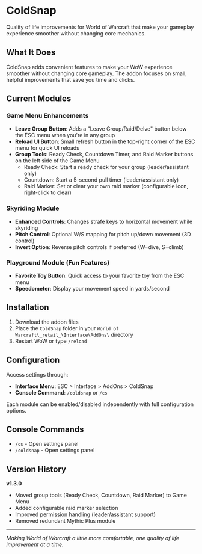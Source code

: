 # ColdSnap

Quality of life improvements for World of Warcraft that make your gameplay experience smoother without changing core mechanics.

## What It Does

ColdSnap adds convenient features to make your WoW experience smoother without changing core gameplay. The addon focuses on small, helpful improvements that save you time and clicks.

## Current Modules

### Game Menu Enhancements
- **Leave Group Button**: Adds a "Leave Group/Raid/Delve" button below the ESC menu when you're in any group
- **Reload UI Button**: Small refresh button in the top-right corner of the ESC menu for quick UI reloads  
- **Group Tools**: Ready Check, Countdown Timer, and Raid Marker buttons on the left side of the Game Menu
  - Ready Check: Start a ready check for your group (leader/assistant only)
  - Countdown: Start a 5-second pull timer (leader/assistant only)
  - Raid Marker: Set or clear your own raid marker (configurable icon, right-click to clear)

### Skyriding Module
- **Enhanced Controls**: Changes strafe keys to horizontal movement while skyriding
- **Pitch Control**: Optional W/S mapping for pitch up/down movement (3D control)
- **Invert Option**: Reverse pitch controls if preferred (W=dive, S=climb)

### Playground Module (Fun Features)
- **Favorite Toy Button**: Quick access to your favorite toy from the ESC menu
- **Speedometer**: Display your movement speed in yards/second

## Installation

1. Download the addon files
2. Place the `ColdSnap` folder in your `World of Warcraft\_retail_\Interface\AddOns\` directory
3. Restart WoW or type `/reload`

## Configuration

Access settings through:
- **Interface Menu**: ESC > Interface > AddOns > ColdSnap
- **Console Command**: `/coldsnap` or `/cs`

Each module can be enabled/disabled independently with full configuration options.

## Console Commands

- `/cs` - Open settings panel
- `/coldsnap` - Open settings panel

## Version History

**v1.3.0**
- Moved group tools (Ready Check, Countdown, Raid Marker) to Game Menu
- Added configurable raid marker selection
- Improved permission handling (leader/assistant support)
- Removed redundant Mythic Plus module

---

*Making World of Warcraft a little more comfortable, one quality of life improvement at a time.*
